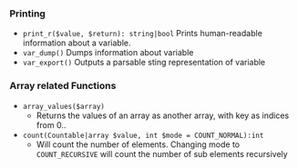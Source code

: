 ### Printing
- `print_r($value, $return): string|bool`
		Prints human-readable information about a variable.
- `var_dump()` Dumps information about variable
- `var_export()` Outputs a parsable sting representation of variable		
		
		
### Array related Functions
- `array_values($array)` 
	- Returns the values of an array as another array, with key as indices from 0..
- `count(Countable|array $value, int $mode = COUNT_NORMAL):int` 
	- Will count the number of elements. Changing mode to `COUNT_RECURSIVE` will count the number of sub elements recursively





